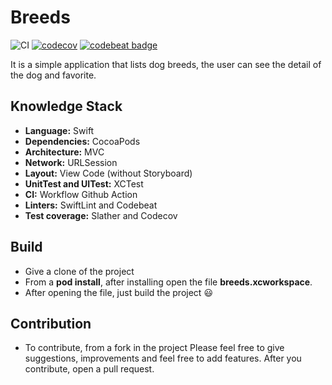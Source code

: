 # Breeds

![CI](https://github.com/joaolfp/Breeds/workflows/CI/badge.svg)
[![codecov](https://codecov.io/gh/joaolfp/Breeds/branch/master/graph/badge.svg?token=F877E35I3Z)](https://codecov.io/gh/joaolfp/Breeds)
[![codebeat badge](https://codebeat.co/badges/5ce3d6f2-0949-4ce3-868d-79317ff2be28)](https://codebeat.co/projects/github-com-joaolfp-breeds-master)

It is a simple application that lists dog breeds, the user can see the detail of the dog and favorite.

## Knowledge Stack


* <b>Language:</b> Swift
* <b>Dependencies:</b> CocoaPods
* <b>Architecture:</b> MVC
* <b>Network:</b> URLSession
* <b>Layout:</b> View Code (without Storyboard)
* <b>UnitTest and UITest:</b> XCTest
* <b>CI:</b> Workflow Github Action
* <b>Linters:</b> SwiftLint and Codebeat
* <b>Test coverage:</b> Slather and Codecov

## Build

* Give a clone of the project
* From a <b>pod install</b>, after installing open the file <b>breeds.xcworkspace</b>.
* After opening the file, just build the project :smiley:

## Contribution

* To contribute, from a fork in the project
Please feel free to give suggestions, improvements and feel free to add features. After you contribute, open a pull request.
